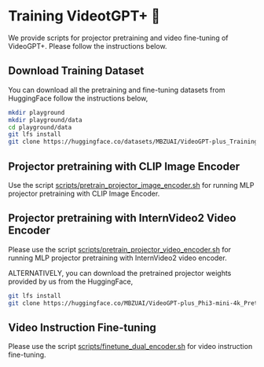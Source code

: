 # Training VideotGPT+ :train:
We provide scripts for projector pretraining and video fine-tuning of VideoGPT+. Please follow the instructions below.

## Download Training Dataset
You can download all the pretraining and fine-tuning datasets from HuggingFace follow the instructions below,

```bash
mkdir playground
mkdir playground/data
cd playground/data
git lfs install
git clone https://huggingface.co/datasets/MBZUAI/VideoGPT-plus_Training_Dataset
```

## Projector pretraining with CLIP Image Encoder
Use the script [scripts/pretrain_projector_image_encoder.sh](scripts/pretrain_projector_image_encoder.sh) for running MLP projector pretraining with CLIP Image Encoder.

## Projector pretraining with InternVideo2 Video Encoder
Please use the script [scripts/pretrain_projector_video_encoder.sh](scripts/pretrain_projector_video_encoder.sh) for running MLP projector pretraining with InternVideo2 video encoder.

ALTERNATIVELY, you can download the pretrained projector weights provided by us from the HuggingFace,

```bash
git lfs install
git clone https://huggingface.co/MBZUAI/VideoGPT-plus_Phi3-mini-4k_Pretrain
```

## Video Instruction Fine-tuning
Please use the script [scripts/finetune_dual_encoder.sh](finetune_dual_encoder.sh) for video instruction fine-tuning.
